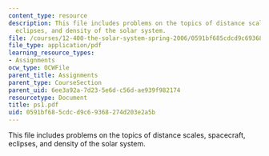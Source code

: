 ```yaml
---
content_type: resource
description: This file includes problems on the topics of distance scales, spacecraft,
  eclipses, and density of the solar system.
file: /courses/12-400-the-solar-system-spring-2006/0591bf685cdcd9c69368274d203e2a5b_ps1.pdf
file_type: application/pdf
learning_resource_types:
- Assignments
ocw_type: OCWFile
parent_title: Assignments
parent_type: CourseSection
parent_uid: 6ee3a92a-7d23-5e6d-c56d-ae939f982174
resourcetype: Document
title: ps1.pdf
uid: 0591bf68-5cdc-d9c6-9368-274d203e2a5b
---
```

This file includes problems on the topics of distance scales, spacecraft, eclipses, and density of the solar system.

